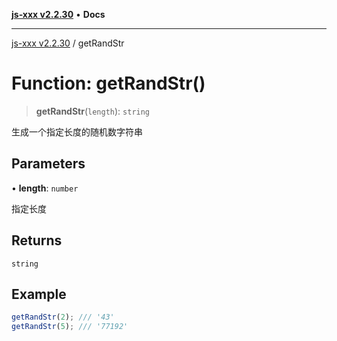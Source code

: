 [**js-xxx v2.2.30**](../README.md) • **Docs**

***

[js-xxx v2.2.30](../README.md) / getRandStr

# Function: getRandStr()

> **getRandStr**(`length`): `string`

生成一个指定长度的随机数字符串

## Parameters

• **length**: `number`

指定长度

## Returns

`string`

## Example

```ts
getRandStr(2); /// '43'
getRandStr(5); /// '77192'
```
